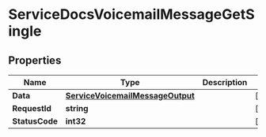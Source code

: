 

# ServiceDocsVoicemailMessageGetSingle


## Properties

| Name | Type | Description | Notes |
|------------ | ------------- | ------------- | -------------|
|**Data** | [**ServiceVoicemailMessageOutput**](ServiceVoicemailMessageOutput.md) |  |  [optional] |
|**RequestId** | **string** |  |  [optional] |
|**StatusCode** | **int32** |  |  [optional] |



